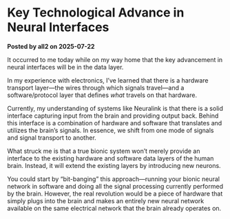 # Key Technological Advance in Neural Interfaces

**Posted by all2 on 2025-07-22**

It occurred to me today while on my way home that the key advancement in neural interfaces will be in the data layer.

In my experience with electronics, I’ve learned that there is a hardware transport layer—the wires through which signals travel—and a software/protocol layer that defines *what* travels on that hardware.

Currently, my understanding of systems like Neuralink is that there is a solid interface capturing input from the brain and providing output back. Behind this interface is a combination of hardware and software that translates and utilizes the brain’s signals. In essence, we shift from one mode of signals and signal transport to another.

What struck me is that a true bionic system won’t merely provide an interface to the existing hardware and software data layers of the human brain. Instead, it will extend the existing layers by introducing new neurons.

You could start by “bit-banging” this approach—running your bionic neural network in software and doing all the signal processing currently performed by the brain. However, the real revolution would be a piece of hardware that simply plugs into the brain and makes an entirely new neural network available on the same electrical network that the brain already operates on.